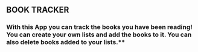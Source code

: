 ## BOOK TRACKER

### With this App you can track the books you have been reading! You can create your own lists and add the books to it. You can also delete books added to your lists.\*\*
